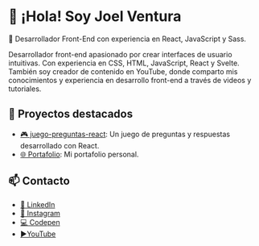 # 👋 ¡Hola! Soy Joel Ventura

🚀 Desarrollador Front-End con experiencia en React, JavaScript y Sass.

Desarrollador front-end apasionado por crear 
interfaces de usuario intuitivas. Con experiencia en CSS, 
HTML, JavaScript, React y Svelte. También soy creador 
de contenido en YouTube, donde comparto mis 
conocimientos y experiencia en desarrollo front-end a 
través de videos y tutoriales.
## 🌟 Proyectos destacados

- [🎮 juego-preguntas-react](https://github.com/kelvinjvh/quiz-react-2024.git): Un juego de preguntas y respuestas desarrollado con React.
- [🌐 Portafolio](https://github.com/tu_usuario/portafolio): Mi portafolio personal.

## 📫 Contacto

- [💼 LinkedIn](https://www.linkedin.com/in/joel-ventura-9a791a2bb/)
- [📸 Instagram](https://twitter.com/tu_usuario)
- [💻 Codepen](https://codepen.io/Joel-Ventura)
- [▶️YouTube](https://www.youtube.com/@joelventura76/featured)
